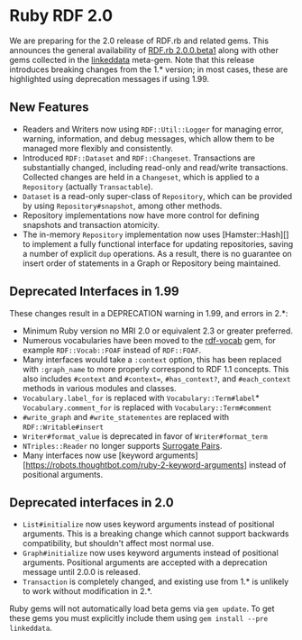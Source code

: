 # Ruby RDF 2.0

We are preparing for the 2.0 release of RDF.rb and related gems. This announces the general availability of [RDF.rb 2.0.0.beta1][] along with other gems collected in the [linkeddata][] meta-gem. Note that this release introduces breaking changes from the 1.* version; in most cases, these are highlighted using deprecation messages if using 1.99.

## New Features

* Readers and Writers now using `RDF::Util::Logger` for managing error, warning, information, and debug messages, which allow them to be managed more flexibly and consistently.
* Introduced `RDF::Dataset` and `RDF::Changeset`. Transactions are substantially changed, including read-only and read/write transactions. Collected changes are held in a `Changeset`, which is applied to a `Repository` (actually `Transactable`).
* `Dataset` is a read-only super-class of `Repository`, which can be provided by using `Repository#snapshot`, among other methods.
* Repository implementations now have more control for defining snapshots and transaction atomicity.
* The in-memory `Repository` implementation now uses [Hamster::Hash][] to implement a fully functional interface for updating repositories, saving a number of explicit `dup` operations. As a result, there is no guarantee on insert order of statements in a Graph or Repository being maintained.

## Deprecated Interfaces in 1.99

These changes result in a DEPRECATION warning in 1.99, and errors in 2.*:

* Minimum Ruby version no MRI 2.0 or equivalent 2.3 or greater preferred.
* Numerous vocabularies have been moved to the [rdf-vocab][] gem, for example `RDF::Vocab::FOAF` instead of `RDF::FOAF`.
* Many interfaces would take a `:context` option, this has been replaced with `:graph_name` to more properly correspond to RDF 1.1 concepts. This also includes `#context` and `#context=`, `#has_context?`, and `#each_context` methods in various modules and classes.
* `Vocabulary.label_for` is replaced with `Vocabulary::Term#label`* `Vocabulary.comment_for` is replaced with `Vocabulary::Term#comment`
* `#write_graph` and `#write_statementes` are replaced with `RDF::Writable#insert`
* `Writer#format_value` is deprecated in favor of `Writer#format_term`
* `NTriples::Reader` no longer supports [Surrogate Pairs](https://en.wikipedia.org/wiki/UTF-16).
* Many interfaces now use [keyword arguments][https://robots.thoughtbot.com/ruby-2-keyword-arguments] instead of positional arguments.

## Deprecated interfaces in 2.0

* `List#initialize` now uses keyword arguments instead of positional arguments. This is a breaking change which cannot support backwards compatibility, but shouldn't affect most normal use.
* `Graph#initialize` now uses keyword arguments instead of positional arguments. Positional arguments are accepted with a deprecation message until 2.0.0 is released.
* `Transaction` is completely changed, and existing use from 1.* is unlikely to work without modification in 2.*.

Ruby gems will not automatically load beta gems via `gem update`. To get these gems you must explicitly include them using `gem install --pre linkeddata`.

[RDF.rb 2.0.0.beta1]: https://rubygems.org/gems/rdf/versions/2.0.0.beta1
[linkeddata]:         https://rubygems.org/gems/linkeddata
[rdf-vocab]:          https://rubygems.org/gems/rdf-vocab